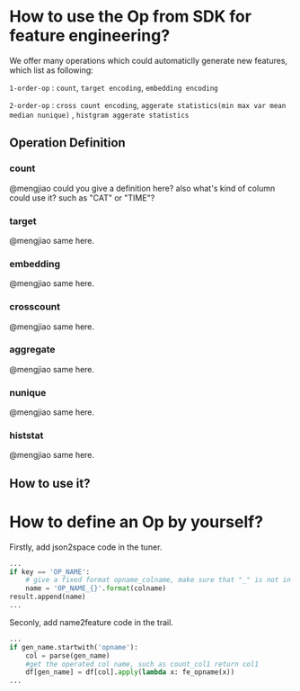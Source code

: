 # How to use the Op from SDK for feature engineering?

We offer many operations which could automaticlly generate new features, which list as following:

`1-order-op` : 
`count`, `target encoding`, `embedding encoding`

`2-order-op` :
`cross count encoding`, `aggerate statistics(min max var mean median nunique)` , `histgram aggerate statistics`

## Operation Definition

### count
@mengjiao could you give a definition here? also what's kind of column could use it? such as "CAT" or "TIME"?

### target
@mengjiao same here.

### embedding
@mengjiao same here.

### crosscount
@mengjiao same here.

### aggregate
@mengjiao same here.

### nunique
@mengjiao same here.

### histstat
@mengjiao same here.

## How to use it?



# How to define an Op by yourself?

Firstly, add json2space code in the tuner. 
```python
...
if key == 'OP_NAME':
    # give a fixed format opname_colname, make sure that "_" is not in column name.
    name = 'OP_NAME_{}'.format(colname)
result.append(name)
...	
```

Seconly, add name2feature code in the trail.

```python
...
if gen_name.startwith('opname'):
    col = parse(gen_name) 
    #get the operated col name, such as count_col1 return col1
    df[gen_name] = df[col].apply(lambda x: fe_opname(x))
...
```